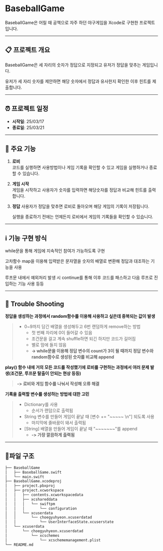 

# BaseballGame

BaseballGame은 어릴 때 공책으로 자주 하던 야구게임을 Xcode로 구현한 프로젝트입니다.

---

## 📋 프로젝트 개요

BaseballGame은 세 자리의 숫자가 정답으로 지정되고 유저가 정답을 맞추는 게임입니다.

유저가 세 자리 숫자를 제안하면 해당 숫자에서 정답과 유사한지 확인한 이후 힌트를 제출합니다. 

---

## ⏰ 프로젝트 일정

- **시작일**: 25/03/17  
- **종료일**: 25/03/21

---

## 📱 주요 기능

1. **로비**  
   코드를 실행하면 사용방법이나 게임 기록을 확인할 수 있고 게임을 실행하거나 종료할 수 있습니다.

2. **게임 시작**  
   게임을 시작하고 사용자가 숫자를 입력하면 해당숫자를 정답과 비교해 힌트를 출력합니다.

3. **정답**
   사용자가 정답을 맞추면 로비로 돌아오며 해당 게임의 기록이 저장됩니다.

   실행을 종료하기 전에는 언제든지 로비에서 게임의 기록들을 확인할 수 있습니다. 

---

## ℹ️ 기능 구현 방식

while문을 통해 게임에 지속적인 참여가 가능하도록 구현

고차함수 map을 이용해 입력받은 문자열을 숫자의 배열로 변환해 정답과 대조하는 기능을 사용

루프문 내에서 예외처리 발생 시 continue를 통해 이후 코드를 패스하고 다음 루프로 진입하는 기능 사용 등등

---

## 🔫 Trouble Shooting

**정답을 생성하는 과정에서 random함수를 이용해 사용하고 싶은데 중복되는 값이 발생**
> - 0~9까지 담긴 배열을 생성해두고 6번 랜덤하게 remove하는 방법
>   - 첫 번째 자리에 0이 들어갈 수 있음
>   - 조건문을 걸고 계속 shuffle하면 되긴 하지만 코드가 길어짐
>   - 별로 맘에 들지 않음
>   - **-> while문을 이용해 정답 변수의 count가 3이 될 때까지 정답 변수와 random함수로 생성된 숫자를 비교해 append**

**play() 함수 내에 거의 모든 코드를 작성했기에 로비를 구현하는 과정에서 여러 문제 발생(조건문, 루프문 탈출이 안되는 현상 등등)**
> **-> 로비와 게임 함수를 나눠서 작성해 오류 해결**

**기록을 출력할 변수를 생성하는 방법에 대한 고민**
> - Dictionary를 사용
>   - 순서가 랜덤으로 출력됨
> - String 변수를 만들어 게임이 끝날 때 [변수 += "~~~~~ \n"] 되도록 사용
>   - 마지막에 줄바꿈이 돼서 출력됨
> - [String] 배열을 만들어 게임이 끝날 때 "~~~~~~~"를 append
>   - **-> 가장 깔끔하게 출력됨**

---

## 🎄파일 구조

```bash
├── BaseballGame
│   ├── BaseballGame.swift
│   └── main.swift
├── BaseballGame.xcodeproj
│   ├── project.pbxproj
│   ├── project.xcworkspace
│   │   ├── contents.xcworkspacedata
│   │   ├── xcshareddata
│   │   │   └── swiftpm
│   │   │       └── configuration
│   │   └── xcuserdata
│   │       └── choegyuhyeon.xcuserdatad
│   │           └── UserInterfaceState.xcuserstate
│   └── xcuserdata
│       └── choegyuhyeon.xcuserdatad
│           └── xcschemes
│               └── xcschememanagement.plist
└── README.md
```
